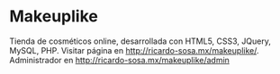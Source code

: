 # Makeuplike
Tienda de cosméticos online, desarrollada con HTML5, CSS3, JQuery, MySQL, PHP. Visitar página en http://ricardo-sosa.mx/makeuplike/. Administrador en  http://ricardo-sosa.mx/makeuplike/admin
